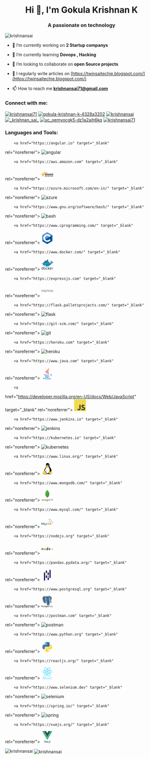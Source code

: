 <h1 align="center">Hi 👋, I'm Gokula Krishnan K</h1>
<h3 align="center">A passionate on technology</h3>

<p
 align="left"> <img 
src="https://komarev.com/ghpvc/?username=krishnansai&label=Profile%20views&color=0e75b6&style=flat"
 alt="krishnansai" /> </p>

- 🔭 I’m currently working on **2 Startup companys**

- 🌱 I’m currently learning **Dovops , Hacking**

- 👯 I’m looking to collaborate on **open Source projects**

- 📝 I regularly write articles on [https://twinsaitechie.blogspot.com/](https://twinsaitechie.blogspot.com/)

- 📫 How to reach me **krishnansai71@gmail.com**

<h3 align="left">Connect with me:</h3>
<p align="left">
<a
 href="https://twitter.com/krishnansai71" target="blank"><img 
align="center" 
src="https://raw.githubusercontent.com/rahuldkjain/github-profile-readme-generator/master/src/images/icons/Social/twitter.svg"
 alt="krishnansai71" height="30" width="40" /></a>
<a 
href="https://linkedin.com/in/gokula-krishnan-k-4328a3202" 
target="blank"><img align="center" 
src="https://raw.githubusercontent.com/rahuldkjain/github-profile-readme-generator/master/src/images/icons/Social/linked-in-alt.svg"
 alt="gokula-krishnan-k-4328a3202" height="30" width="40" 
/></a>
<a href="https://codesandbox.com/krishnansai" 
target="blank"><img align="center" src="https://raw.githubusercontent.com/rahuldkjain/github-profile-readme-generator/master/src/images/icons/Social/codesandbox.svg"
 alt="krishnansai" height="30" width="40" /></a>
<a 
href="https://instagram.com/_krishnan_sai_" target="blank"><img 
align="center" 
src="https://raw.githubusercontent.com/rahuldkjain/github-profile-readme-generator/master/src/images/icons/Social/instagram.svg"
 alt="_krishnan_sai_" height="30" width="40" /></a>
<a 
href="https://www.youtube.com/c/uc_oemyocgk5-dz1a2aih6kq" 
target="blank"><img align="center" 
src="https://raw.githubusercontent.com/rahuldkjain/github-profile-readme-generator/master/src/images/icons/Social/youtube.svg"
 alt="uc_oemyocgk5-dz1a2aih6kq" height="30" width="40" /></a>
<a
 href="https://www.hackerrank.com/krishnansai71" 
target="blank"><img align="center" 
src="https://raw.githubusercontent.com/rahuldkjain/github-profile-readme-generator/master/src/images/icons/Social/hackerrank.svg"
 alt="krishnansai71" height="30" width="40" /></a>
</p>

<h3 align="left">Languages and Tools:</h3>
<p
 align="left">
 
        <a href="https://angular.io" target="_blank" 
rel="noreferrer">
          <img src="https://angular.io/assets/images/logos/angular/angular.svg" 
alt="angular" width="40" height="40"/>
        </a>
         
        <a href="https://aws.amazon.com" target="_blank" 
rel="noreferrer">
          <img 
src="https://raw.githubusercontent.com/devicons/devicon/master/icons/amazonwebservices/amazonwebservices-original-wordmark.svg"
 alt="aws" width="40" height="40"/>
        </a>
         
        <a href="https://azure.microsoft.com/en-in/" target="_blank" 
rel="noreferrer">
          <img 
src="https://www.vectorlogo.zone/logos/microsoft_azure/microsoft_azure-icon.svg"
 alt="azure" width="40" height="40"/>
        </a>
         
        <a href="https://www.gnu.org/software/bash/" target="_blank" 
rel="noreferrer">
          <img 
src="https://www.vectorlogo.zone/logos/gnu_bash/gnu_bash-icon.svg" 
alt="bash" width="40" height="40"/>
        </a>
         
        <a href="https://www.cprogramming.com/" target="_blank" 
rel="noreferrer">
          <img 
src="https://raw.githubusercontent.com/devicons/devicon/master/icons/c/c-original.svg"
 alt="c" width="40" height="40"/>
        </a>
         
        <a href="https://www.docker.com/" target="_blank" 
rel="noreferrer">
          <img 
src="https://raw.githubusercontent.com/devicons/devicon/master/icons/docker/docker-original-wordmark.svg"
 alt="docker" width="40" height="40"/>
        </a>
         
        <a href="https://expressjs.com" target="_blank" 
rel="noreferrer">
          <img 
src="https://raw.githubusercontent.com/devicons/devicon/master/icons/express/express-original-wordmark.svg"
 alt="express" width="40" height="40"/>
        </a>
         
        <a href="https://flask.palletsprojects.com/" target="_blank" 
rel="noreferrer">
          <img 
src="https://www.vectorlogo.zone/logos/pocoo_flask/pocoo_flask-icon.svg"
 alt="flask" width="40" height="40"/>
        </a>
         
        <a href="https://git-scm.com/" target="_blank" 
rel="noreferrer">
          <img 
src="https://www.vectorlogo.zone/logos/git-scm/git-scm-icon.svg" 
alt="git" width="40" height="40"/>
        </a>
         
        <a href="https://heroku.com" target="_blank" 
rel="noreferrer">
          <img 
src="https://www.vectorlogo.zone/logos/heroku/heroku-icon.svg" 
alt="heroku" width="40" height="40"/>
        </a>
         
        <a href="https://www.java.com" target="_blank" 
rel="noreferrer">
          <img 
src="https://raw.githubusercontent.com/devicons/devicon/master/icons/java/java-original.svg"
 alt="java" width="40" height="40"/>
        </a>
         
        <a 
href="https://developer.mozilla.org/en-US/docs/Web/JavaScript" 
target="_blank" rel="noreferrer">
          <img 
src="https://raw.githubusercontent.com/devicons/devicon/master/icons/javascript/javascript-original.svg"
 alt="javascript" width="40" height="40"/>
        </a>
         
        <a href="https://www.jenkins.io" target="_blank" 
rel="noreferrer">
          <img 
src="https://www.vectorlogo.zone/logos/jenkins/jenkins-icon.svg" 
alt="jenkins" width="40" height="40"/>
        </a>
         
        <a href="https://kubernetes.io" target="_blank" 
rel="noreferrer">
          <img 
src="https://www.vectorlogo.zone/logos/kubernetes/kubernetes-icon.svg" 
alt="kubernetes" width="40" height="40"/>
        </a>
         
        <a href="https://www.linux.org/" target="_blank" 
rel="noreferrer">
          <img 
src="https://raw.githubusercontent.com/devicons/devicon/master/icons/linux/linux-original.svg"
 alt="linux" width="40" height="40"/>
        </a>
         
        <a href="https://www.mongodb.com/" target="_blank" 
rel="noreferrer">
          <img 
src="https://raw.githubusercontent.com/devicons/devicon/master/icons/mongodb/mongodb-original-wordmark.svg"
 alt="mongodb" width="40" height="40"/>
        </a>
         
        <a href="https://www.mysql.com/" target="_blank" 
rel="noreferrer">
          <img 
src="https://raw.githubusercontent.com/devicons/devicon/master/icons/mysql/mysql-original-wordmark.svg"
 alt="mysql" width="40" height="40"/>
        </a>
         
        <a href="https://nodejs.org" target="_blank" 
rel="noreferrer">
          <img 
src="https://raw.githubusercontent.com/devicons/devicon/master/icons/nodejs/nodejs-original-wordmark.svg"
 alt="nodejs" width="40" height="40"/>
        </a>
         
        <a href="https://pandas.pydata.org/" target="_blank" 
rel="noreferrer">
          <img 
src="https://raw.githubusercontent.com/devicons/devicon/2ae2a900d2f041da66e950e4d48052658d850630/icons/pandas/pandas-original.svg"
 alt="pandas" width="40" height="40"/>
        </a>
         
        <a href="https://www.postgresql.org" target="_blank" 
rel="noreferrer">
          <img 
src="https://raw.githubusercontent.com/devicons/devicon/master/icons/postgresql/postgresql-original-wordmark.svg"
 alt="postgresql" width="40" height="40"/>
        </a>
         
        <a href="https://postman.com" target="_blank" 
rel="noreferrer">
          <img 
src="https://www.vectorlogo.zone/logos/getpostman/getpostman-icon.svg" 
alt="postman" width="40" height="40"/>
        </a>
         
        <a href="https://www.python.org" target="_blank" 
rel="noreferrer">
          <img 
src="https://raw.githubusercontent.com/devicons/devicon/master/icons/python/python-original.svg"
 alt="python" width="40" height="40"/>
        </a>
         
        <a href="https://reactjs.org/" target="_blank" 
rel="noreferrer">
          <img 
src="https://raw.githubusercontent.com/devicons/devicon/master/icons/react/react-original-wordmark.svg"
 alt="react" width="40" height="40"/>
        </a>
         
        <a href="https://www.selenium.dev" target="_blank" 
rel="noreferrer">
          <img src="https://raw.githubusercontent.com/detain/svg-logos/780f25886640cef088af994181646db2f6b1a3f8/svg/selenium-logo.svg"
 alt="selenium" width="40" height="40"/>
        </a>
         
        <a href="https://spring.io/" target="_blank" 
rel="noreferrer">
          <img 
src="https://www.vectorlogo.zone/logos/springio/springio-icon.svg" 
alt="spring" width="40" height="40"/>
        </a>
 
 
         
        <a href="https://vuejs.org/" target="_blank" 
rel="noreferrer">
          <img 
src="https://raw.githubusercontent.com/devicons/devicon/master/icons/vuejs/vuejs-original-wordmark.svg"
 alt="vuejs" width="40" height="40"/>
        </a>
        </p>

<p><img align="left" 
src="https://github-readme-stats.vercel.app/api/top-langs?username=krishnansai&show_icons=true&locale=en&layout=compact"
 alt="krishnansai" /></p>

<p>&nbsp;<img 
align="center" 
src="https://github-readme-stats.vercel.app/api?username=krishnansai&show_icons=true&locale=en"
 alt="krishnansai" /></p>


